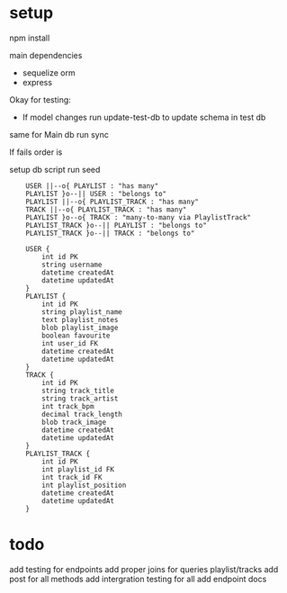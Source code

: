 # setup

npm install

main dependencies

- sequelize orm
- express

Okay for testing:

- If model changes
  run update-test-db to update schema in test db

same for Main db
run sync

If fails order is

setup db script
run seed

```mermaid
    USER ||--o{ PLAYLIST : "has many"
    PLAYLIST }o--|| USER : "belongs to"
    PLAYLIST ||--o{ PLAYLIST_TRACK : "has many"
    TRACK ||--o{ PLAYLIST_TRACK : "has many"
    PLAYLIST }o--o{ TRACK : "many-to-many via PlaylistTrack"
    PLAYLIST_TRACK }o--|| PLAYLIST : "belongs to"
    PLAYLIST_TRACK }o--|| TRACK : "belongs to"

    USER {
        int id PK
        string username
        datetime createdAt
        datetime updatedAt
    }
    PLAYLIST {
        int id PK
        string playlist_name
        text playlist_notes
        blob playlist_image
        boolean favourite
        int user_id FK
        datetime createdAt
        datetime updatedAt
    }
    TRACK {
        int id PK
        string track_title
        string track_artist
        int track_bpm
        decimal track_length
        blob track_image
        datetime createdAt
        datetime updatedAt
    }
    PLAYLIST_TRACK {
        int id PK
        int playlist_id FK
        int track_id FK
        int playlist_position
        datetime createdAt
        datetime updatedAt
    }
```

# todo

add testing for endpoints
add proper joins for queries playlist/tracks
add post for all methods
add intergration testing for all
add endpoint docs
